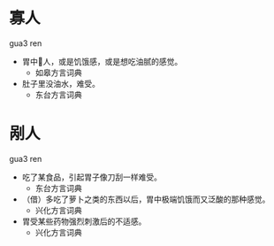# 寡人
gua3 ren
+ 胃中𤵥人，或是饥饿感，或是想吃油腻的感觉。
  * 如皋方言词典
+ 肚子里没油水，难受。
  * 东台方言词典

# 剐人
gua3 ren
+ 吃了某食品，引起胃子像刀刮一样难受。
  * 东台方言词典
+ （借）多吃了萝卜之类的东西以后，胃中极端饥饿而又泛酸的那种感觉。
  * 兴化方言词典
+ 胃受某些药物强烈刺激后的不适感。
  * 兴化方言词典
